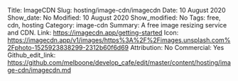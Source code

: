 Title: ImageCDN
Slug: hosting/image-cdn/imagecdn
Date: 10 August 2020
Show_date: No
Modified: 10 August 2020
Show_modified: No
Tags: free, cdn, hosting
Category: image-cdn
Summary: A free image resizing service and CDN.
Link: https://imagecdn.app/getting-started
Icon: https://imagecdn.app/v1/images/https%3A%2F%2Fimages.unsplash.com%2Fphoto-1525923838299-2312b60f6d69
Attribution: No
Commercial: Yes
Github_edit_link: https://github.com/melboone/develop_cafe/edit/master/content/hosting/image-cdn/imagecdn.md